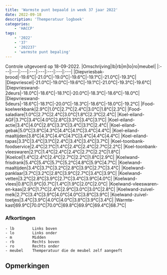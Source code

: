 ```yaml
---
title: 'Warmste punt bepaald in week 37 jaar 2022'
date: 2022-09-18
description: 'Themperatuur logboek'
categories:
    - 'HACCP'
tags:
    - '2022'
    - '37'
    - '202237'
    - 'warmste punt bepaling'
---
```

Controle uitgevoerd op 18-09-2022.
|Omschrijving|lb|rb|m|lo|ro|meubel|
|:---|:---|:---|:---|:---|:---|:---|:---|
|Diepvriesbak-brood|-19.6°C|-21.0°C|-19.0°C|-19.6°C|-19.1°C|-21.0°C|-19.3°C|
|Diepvriescel|-21.0°C|-19.0°C|-19.6°C|-19.1°C|-21.0°C|-19.3°C|-19.6°C|
|Diepvrieswand-2deurs|-18.0°C|-18.6°C|-18.1°C|-20.0°C|-18.3°C|-18.6°C|-18.0°C|
|Diepvrieswand-5deurs|-18.6°C|-18.1°C|-20.0°C|-18.3°C|-18.6°C|-18.0°C|-19.2°C|
|Food-koelwerkbank|2.9°C|1.0°C|2.7°C|2.4°C|3.0°C|1.8°C|2.3°C|
|Food-saladiare|1.0°C|2.7°C|2.4°C|3.0°C|1.8°C|2.3°C|2.4°C|
|Koel-eiland-AGF|3.7°C|3.4°C|4.0°C|2.8°C|3.3°C|3.4°C|3.1°C|
|Koel-eiland-actie|3.4°C|4.0°C|2.8°C|3.3°C|3.4°C|3.1°C|2.4°C|
|Koel-eiland-gebak|5.0°C|3.8°C|4.3°C|4.4°C|4.1°C|3.4°C|4.4°C|
|Koel-eiland-maaltijden|3.8°C|4.3°C|4.4°C|4.1°C|3.4°C|4.4°C|4.4°C|
|Koel-eiland-tapas|3.3°C|3.4°C|3.1°C|2.4°C|3.4°C|3.4°C|3.7°C|
|Koel-toonbank-foodservice|2.4°C|2.1°C|1.4°C|2.4°C|2.4°C|2.7°C|2.2°C|
|Koel-toonbank-vleeswaren|2.1°C|1.4°C|2.4°C|2.4°C|2.7°C|2.2°C|1.8°C|
|Koelcel|1.4°C|2.4°C|2.4°C|2.7°C|2.2°C|1.8°C|2.9°C|
|Koelwand-frisdrank|5.4°C|5.4°C|5.7°C|5.2°C|4.8°C|5.9°C|4.7°C|
|Koelwand-maaltijden|3.4°C|3.7°C|3.2°C|2.8°C|3.9°C|2.7°C|3.4°C|
|Koelwand-panklaar|3.7°C|3.2°C|2.8°C|3.9°C|2.7°C|3.4°C|3.9°C|
|Koelwand-vetten|3.2°C|2.8°C|3.9°C|2.7°C|3.4°C|3.9°C|4.0°C|
|Koelwand-vlees|0.8°C|1.9°C|0.7°C|1.4°C|1.9°C|2.0°C|2.0°C|
|Koelwand-vleeswaren-en-kaas|2.9°C|1.7°C|2.4°C|2.9°C|3.0°C|3.0°C|2.8°C|
|Koelwand-zuivel-melk|2.7°C|3.4°C|3.9°C|4.0°C|4.0°C|3.8°C|3.9°C|
|Koelwand-zuivel-toetjes|3.4°C|3.9°C|4.0°C|4.0°C|3.8°C|3.9°C|3.4°C|
|Warmte-kast|69.9°C|70.0°C|70.0°C|69.8°C|69.9°C|69.4°C|68.7°C|

### Afkortingen
    - lb        Links boven
    - lo        Links onder
    - m         Midden
    - rb        Rechts boven
    - ro        Rechts onder
    - meubel    Themperatuur die de meubel zelf aangeeft

## Opmerkingen


